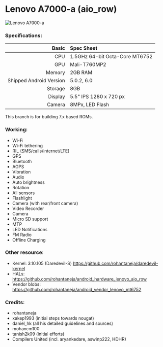 Lenovo A7000-a (aio_row)
==============

![Lenovo A7000-a](https://img.xda-cdn.com/07icUxTNuZWDx96QYT5cuxU8h9o=/https%3A%2F%2F1.bp.blogspot.com%2F-Bi3y-tnLrdw%2FVzyVpZgjqEI%2FAAAAAAAAAgw%2Ff-K2t1MDmjID056U9iHKCfSxqnk-rItBgCLcB%2Fs640%2Fdareaosp.png "Lenovo A7000-a")


### Specifications:
Basic   | Spec Sheet
-------:|:-------------------------
CPU     | 1.5GHz 64-bit Octa-Core MT6752
GPU     | Mali-T760MP2
Memory  | 2GB RAM
Shipped Android Version | 5.0.2, 6.0
Storage | 8GB
Display | 5.5" IPS 1280 x 720 px
Camera  | 8MPx, LED Flash

This branch is for building 7.x based ROMs.

### Working:
  - Wi-Fi
  - Wi-Fi tethering
  - RIL (SMS/calls/internet/LTE)
  - GPS
  - Bluetooth
  - AGPS
  - Vibration
  - Audio
  - Auto brightness
  - Rotation
  - All sensors
  - Flashlight
  - Camera (with rear/front camera)
  - Video Recorder
  - Camera
  - Micro SD support
  - MTP 
  - LED Notifications
  - FM Radio
  - Offline Charging

### Other resource:
  - Kernel: 3.10.105 (Daredevil-S) https://github.com/rohantaneja/daredevil-kernel
  - HALs: https://github.com/rohantaneja/android_hardware_lenovo_aio_row
  - Vendor blobs: https://github.com/rohantaneja/android_vendor_lenovo_mt6752

### Credits:
  - rohantaneja
  - xakep1993 (initial steps towards nougat)
  - daniel_hk (all his detailed guidelines and sources)
  - mohancm100
  - tanish2k09 (initial efforts)
  - Compilers United (incl. aryankedare, aswinp222, HDHR)
